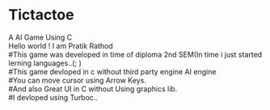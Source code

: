 # Tictactoe<br />
A AI Game Using C <br />
Hello world ! I am Pratik Rathod <br />
 #This game was developed in time of diploma 2nd SEM(In time i just started lerning languages..(; ) <br />
 #This game devloped in c without third party engine AI engine<br />
 #You can move cursor using Arrow Keys.<br />
 #And also Great UI in C without Using graphics lib.<br />
 #I devloped using Turboc..
 

